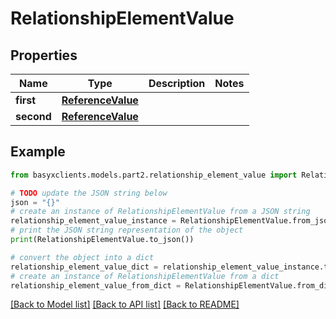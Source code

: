 # RelationshipElementValue


## Properties

Name | Type | Description | Notes
------------ | ------------- | ------------- | -------------
**first** | [**ReferenceValue**](ReferenceValue.md) |  | 
**second** | [**ReferenceValue**](ReferenceValue.md) |  | 

## Example

```python
from basyxclients.models.part2.relationship_element_value import RelationshipElementValue

# TODO update the JSON string below
json = "{}"
# create an instance of RelationshipElementValue from a JSON string
relationship_element_value_instance = RelationshipElementValue.from_json(json)
# print the JSON string representation of the object
print(RelationshipElementValue.to_json())

# convert the object into a dict
relationship_element_value_dict = relationship_element_value_instance.to_dict()
# create an instance of RelationshipElementValue from a dict
relationship_element_value_from_dict = RelationshipElementValue.from_dict(relationship_element_value_dict)
```
[[Back to Model list]](../README.md#documentation-for-models) [[Back to API list]](../README.md#documentation-for-api-endpoints) [[Back to README]](../README.md)


